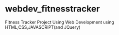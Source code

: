 # webdev_fitnesstracker
Fitness Tracker Project Using Web Development
using HTML,CSS,JAVASCRIPT(and JQuery)
